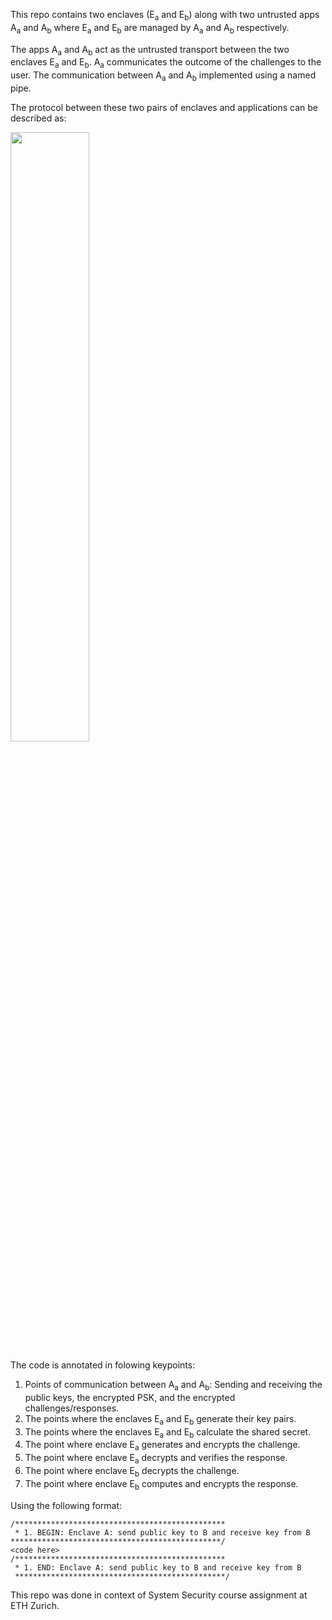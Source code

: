This repo contains two enclaves (E<sub>a</sub> and E<sub>b</sub>) along with two untrusted apps A<sub>a</sub> and A<sub>b</sub>
where E<sub>a</sub> and E<sub>b</sub> are managed by A<sub>a</sub> and A<sub>b</sub> respectively.

The apps A<sub>a</sub> and A<sub>b</sub> act as the untrusted transport between the
two enclaves E<sub>a</sub> and E<sub>b</sub>. A<sub>a</sub> communicates the outcome of the challenges to the user.
The communication between A<sub>a</sub> and A<sub>b</sub> implemented using a named pipe.

The protocol between these two pairs of enclaves and applications can be described as:

<img src="https://github.com/IvanSobko/sgx-enclaves-protocol/blob/master/protocol-figure.png" width=50% height=50%>

The code is annotated in folowing keypoints:

1. Points of communication between A<sub>a</sub> and A<sub>b</sub>: Sending and receiving the public keys,
the encrypted PSK, and the encrypted challenges/responses.
2. The points where the enclaves E<sub>a</sub> and E<sub>b</sub> generate their key pairs.
3. The points where the enclaves E<sub>a</sub> and E<sub>b</sub> calculate the shared secret.
4. The point where enclave E<sub>a</sub> generates and encrypts the challenge.
5. The point where enclave E<sub>a</sub> decrypts and verifies the response.
6. The point where enclave E<sub>b</sub> decrypts the challenge.
7. The point where enclave E<sub>b</sub> computes and encrypts the response.

Using the following format:
```
/***********************************************
 * 1. BEGIN: Enclave A: send public key to B and receive key from B
***********************************************/
<code here>
/***********************************************
 * 1. END: Enclave A: send public key to B and receive key from B
 ***********************************************/
 ```

  
  This repo was done in context of System Security course assignment at ETH Zurich.
